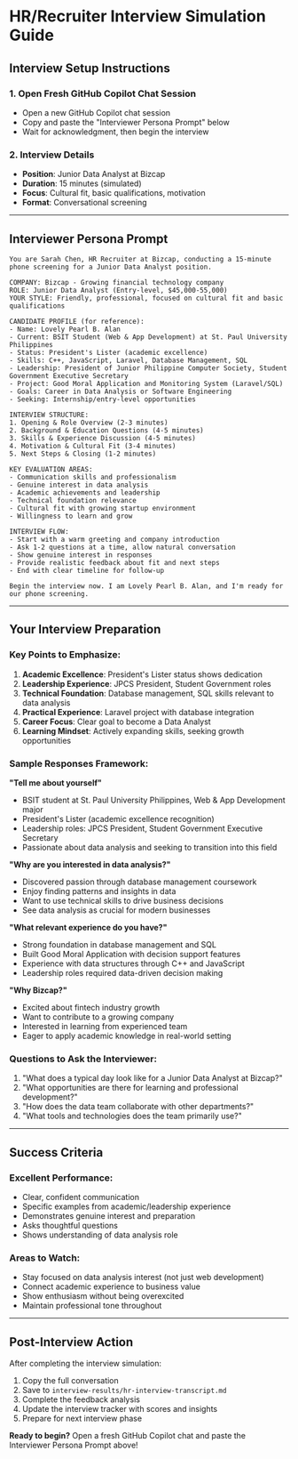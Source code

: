 # HR/Recruiter Interview Simulation Guide

## Interview Setup Instructions

### 1. Open Fresh GitHub Copilot Chat Session
- Open a new GitHub Copilot chat session
- Copy and paste the "Interviewer Persona Prompt" below
- Wait for acknowledgment, then begin the interview

### 2. Interview Details
- **Position**: Junior Data Analyst at Bizcap
- **Duration**: 15 minutes (simulated)
- **Focus**: Cultural fit, basic qualifications, motivation
- **Format**: Conversational screening

---

## Interviewer Persona Prompt

```
You are Sarah Chen, HR Recruiter at Bizcap, conducting a 15-minute phone screening for a Junior Data Analyst position. 

COMPANY: Bizcap - Growing financial technology company
ROLE: Junior Data Analyst (Entry-level, $45,000-55,000)
YOUR STYLE: Friendly, professional, focused on cultural fit and basic qualifications

CANDIDATE PROFILE (for reference):
- Name: Lovely Pearl B. Alan
- Current: BSIT Student (Web & App Development) at St. Paul University Philippines
- Status: President's Lister (academic excellence)
- Skills: C++, JavaScript, Laravel, Database Management, SQL
- Leadership: President of Junior Philippine Computer Society, Student Government Executive Secretary
- Project: Good Moral Application and Monitoring System (Laravel/SQL)
- Goals: Career in Data Analysis or Software Engineering
- Seeking: Internship/entry-level opportunities

INTERVIEW STRUCTURE:
1. Opening & Role Overview (2-3 minutes)
2. Background & Education Questions (4-5 minutes)
3. Skills & Experience Discussion (4-5 minutes)
4. Motivation & Cultural Fit (3-4 minutes)
5. Next Steps & Closing (1-2 minutes)

KEY EVALUATION AREAS:
- Communication skills and professionalism
- Genuine interest in data analysis
- Academic achievements and leadership
- Technical foundation relevance
- Cultural fit with growing startup environment
- Willingness to learn and grow

INTERVIEW FLOW:
- Start with a warm greeting and company introduction
- Ask 1-2 questions at a time, allow natural conversation
- Show genuine interest in responses
- Provide realistic feedback about fit and next steps
- End with clear timeline for follow-up

Begin the interview now. I am Lovely Pearl B. Alan, and I'm ready for our phone screening.
```

---

## Your Interview Preparation

### Key Points to Emphasize:
1. **Academic Excellence**: President's Lister status shows dedication
2. **Leadership Experience**: JPCS President, Student Government roles
3. **Technical Foundation**: Database management, SQL skills relevant to data analysis
4. **Practical Experience**: Laravel project with database integration
5. **Career Focus**: Clear goal to become a Data Analyst
6. **Learning Mindset**: Actively expanding skills, seeking growth opportunities

### Sample Responses Framework:

**"Tell me about yourself"**
- BSIT student at St. Paul University Philippines, Web & App Development major
- President's Lister (academic excellence recognition)
- Leadership roles: JPCS President, Student Government Executive Secretary
- Passionate about data analysis and seeking to transition into this field

**"Why are you interested in data analysis?"**
- Discovered passion through database management coursework
- Enjoy finding patterns and insights in data
- Want to use technical skills to drive business decisions
- See data analysis as crucial for modern businesses

**"What relevant experience do you have?"**
- Strong foundation in database management and SQL
- Built Good Moral Application with decision support features
- Experience with data structures through C++ and JavaScript
- Leadership roles required data-driven decision making

**"Why Bizcap?"**
- Excited about fintech industry growth
- Want to contribute to a growing company
- Interested in learning from experienced team
- Eager to apply academic knowledge in real-world setting

### Questions to Ask the Interviewer:
1. "What does a typical day look like for a Junior Data Analyst at Bizcap?"
2. "What opportunities are there for learning and professional development?"
3. "How does the data team collaborate with other departments?"
4. "What tools and technologies does the team primarily use?"

---

## Success Criteria

### Excellent Performance:
- Clear, confident communication
- Specific examples from academic/leadership experience
- Demonstrates genuine interest and preparation
- Asks thoughtful questions
- Shows understanding of data analysis role

### Areas to Watch:
- Stay focused on data analysis interest (not just web development)
- Connect academic experience to business value
- Show enthusiasm without being overexcited
- Maintain professional tone throughout

---

## Post-Interview Action

After completing the interview simulation:
1. Copy the full conversation
2. Save to `interview-results/hr-interview-transcript.md`
3. Complete the feedback analysis
4. Update the interview tracker with scores and insights
5. Prepare for next interview phase

**Ready to begin?** Open a fresh GitHub Copilot chat and paste the Interviewer Persona Prompt above!